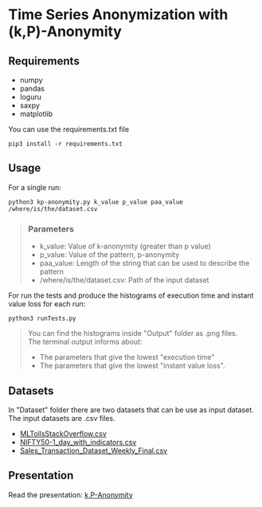 # Time Series Anonymization with (k,P)-Anonymity

## Requirements
- numpy
- pandas
- loguru
- saxpy
- matplotlib

You can use the requirements.txt file
```console
pip3 install -r requirements.txt
```

## Usage
For a single run:
```console
python3 kp-anonymity.py k_value p_value paa_value /where/is/the/dataset.csv
```
>### Parameters
> - k_value: Value of k-anonymity (greater than p value)
> - p_value: Value of the pattern, p-anonymity
> - paa_value: Length of the string that can be used to describe the pattern
> - /where/is/the/dataset.csv: Path of the input dataset

For run the tests and produce the histograms of execution time and instant value loss for each run:
```console
python3 runTests.py
```
> You can find the histograms inside "Output" folder as .png files.\
> The terminal output informs about:
> - The parameters that give the lowest "execution time"
> - The parameters that give the lowest "instant value loss".

## Datasets
In "Dataset" folder there are two datasets that can be use as input dataset. The input datasets are .csv files.
- [MLTollsStackOverflow.csv](./Dataset/MLTollsStackOverflow.csv)
- [NIFTY50-1_day_with_indicators.csv](./Dataset/NIFTY50-1_day_with_indicators.csv)
- [Sales_Transaction_Dataset_Weekly_Final.csv](./Dataset/Sales_Transaction_Dataset_Weekly_Final.csv)

## Presentation
Read the presentation: [k,P-Anonymity](./Presentation/k_P-Anonymity.pdf)
